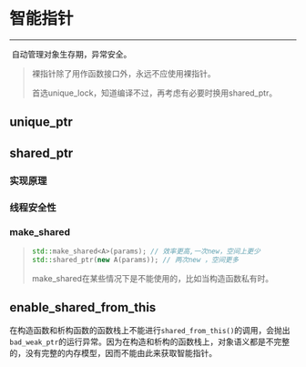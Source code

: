 # 智能指针

---

​		自动管理对象生存期，异常安全。

> 裸指针除了用作函数接口外，永远不应使用裸指针。
>
> 首选unique_lock，知道编译不过，再考虑有必要时换用shared_ptr。

## unique_ptr

## shared_ptr

### 实现原理

### 线程安全性

### make_shared

> ```c++
> std::make_shared<A>(params); // 效率更高,一次new，空间上更少
> std::shared_ptr(new A(params)); // 两次new ，空间更多
> ```
>
> make_shared在某些情况下是不能使用的，比如当构造函数私有时。

## enable_shared_from_this

​		在构造函数和析构函数的函数栈上不能进行`shared_from_this()`的调用，会抛出`bad_weak_ptr`的运行异常。因为在构造和析构的函数栈上，对象语义都是不完整的，没有完整的内存模型，因而不能由此来获取智能指针。